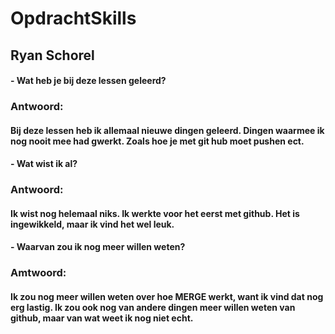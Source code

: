 # OpdrachtSkills

## Ryan Schorel

#### - Wat heb je bij deze lessen geleerd?

### Antwoord:

#### Bij deze lessen heb ik allemaal nieuwe dingen geleerd. Dingen waarmee ik nog nooit mee had gwerkt. Zoals hoe je met git hub moet pushen ect.

#### - Wat wist ik al?

### Antwoord:

#### Ik wist nog helemaal niks. Ik werkte voor het eerst met github. Het is ingewikkeld, maar ik vind het wel leuk.

#### - Waarvan zou ik nog meer willen weten?

### Amtwoord:

#### Ik zou nog meer willen weten over hoe MERGE werkt, want ik vind dat nog erg lastig. Ik zou ook nog van andere dingen meer willen weten van github, maar van wat weet ik nog niet echt.